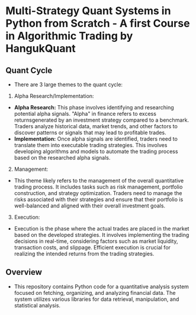 # Multi-Strategy Quant Systems in Python from Scratch - A first Course in Algorithmic Trading by HangukQuant

## Quant Cycle

- There are 3 large themes to the quant cycle:

1. Alpha Research/Implementation:

- **Alpha Research:** This phase involves identifying and researching potential alpha signals. "Alpha" in finance refers to excess returnsgenerated by an investment strategy compared to a benchmark. Traders analyze historical data, market trends, and other factors to discover patterns or signals that may lead to profitable trades.
- **Implementation:** Once alpha signals are identified, traders need to translate them into executable trading strategies. This involves developing algorithms and models to automate the trading process based on the researched alpha signals.

2. Management:

- This theme likely refers to the management of the overall quantitative trading process. It includes tasks such as risk management, portfolio construction, and strategy optimization. Traders need to manage the risks associated with their strategies and ensure that their portfolio is well-balanced and aligned with their overall investment goals.

3. Execution:

- Execution is the phase where the actual trades are placed in the market based on the developed strategies. It involves implementing the trading decisions in real-time, considering factors such as market liquidity, transaction costs, and slippage. Efficient execution is crucial for realizing the intended returns from the trading strategies.

## Overview

- This repository contains Python code for a quantitative analysis system focused on fetching, organizing, and analyzing financial data. The system utilizes various libraries for data retrieval, manipulation, and statistical analysis.
